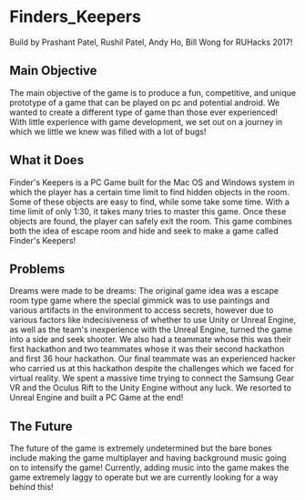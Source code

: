 # Finders_Keepers
Build by Prashant Patel, Rushil Patel, Andy Ho, Bill Wong for RUHacks 2017!

## Main Objective

The main objective of the game is to produce a fun, competitive, and unique prototype of a game that can be played on pc and potential android. We wanted to create a different type of game than those ever experienced! With little experience with game development, we set out on a journey in which we little we knew was filled with a lot of bugs!

## What it Does

Finder's Keepers is a PC Game built for the Mac OS and Windows system in which the player has a certain time limit to find hidden objects in the room. Some of these objects are easy to find, while some take some time. With a time limit of only 1:30, it takes many tries to master this game. Once these objects are found, the player can safely exit the room. This game combines both the idea of escape room and hide and seek to make a game called Finder's Keepers!

## Problems

Dreams were made to be dreams: The original game idea was a escape room type game where the special gimmick was to use paintings and various artifacts in the environment to access secrets, however due to various factors like indecisiveness of whether to use Unity or Unreal Engine, as well as the team's inexperience with the Unreal Engine, turned the game into a side and seek shooter. We also had a teammate whose this was their first hackathon and two teammates whose it was their second hackathon and first 36 hour hackathon. Our final teammate was an experienced hacker who carried us at this hackathon despite the challenges which we faced for virtual reality. We spent a massive time trying to connect the Samsung Gear VR and the Oculus Rift to the Unity Engine without any luck. We resorted to Unreal Engine and built a PC Game at the end!

## The Future

The future of the game is extremely undetermined but the bare bones include making the game multiplayer and having background music going on to intensify the game! Currently, adding music into the game makes the game extremely laggy to operate but we are currently looking for a way behind this!
